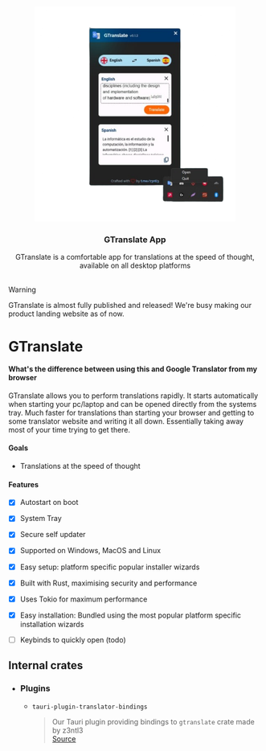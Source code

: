 <!-- PROJECT LOGO -->
<br />
<div align="center">
  <a href="#">
    <img src="README-assets/showcase.png" alt="Showcase" width="400" >
  </a>

  <h3 align="center">GTranslate App</h3>

  <p align="center">
GTranslate is a comfortable app for translations at the speed of thought, available on all desktop platforms
    <br/>
    <br />
  
  </p>
</div>


> [!WARNING]  
> GTranslate is almost fully published and released! We're busy making our product landing website as of now.

# GTranslate

#### What's the difference between using this and Google Translator from my browser
GTranslate allows you to perform translations rapidly. It starts automatically when starting your pc/laptop and can be opened directly from the systems tray. Much faster for translations than starting your browser and getting to some translator website and writing it all down. Essentially taking away most of your time trying to get there.

#### Goals
- Translations at the speed of thought

#### Features
- [x] Autostart on boot
- [x] System Tray
- [x] Secure self updater
- [x] Supported on Windows, MacOS and Linux
- [x] Easy setup: platform specific popular installer wizards
- [x] Built with Rust, maximising security and performance
- [x] Uses Tokio for maximum performance
- [x] Easy installation: Bundled using the most popular platform specific installation wizards
- [ ] Keybinds to quickly open (todo)


## Internal crates
- ### Plugins
  - ``tauri-plugin-translator-bindings``
    > Our Tauri plugin providing bindings to ``gtranslate`` crate made by z3ntl3
    > <br> [Source](https://github.com/Z3NTL3/gtranslate-app/tree/main/plugins/tauri-plugin-translator-bindings/src)

